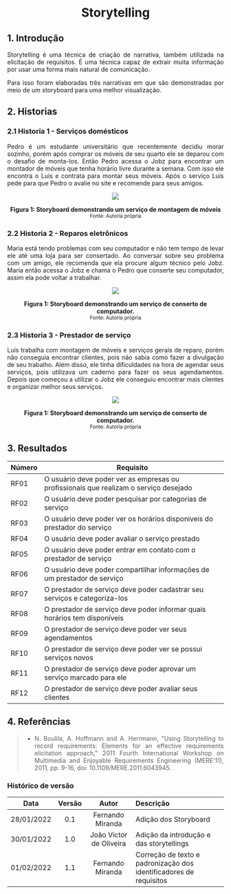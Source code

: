 # <center> Storytelling

<div align="justify">

## 1. Introdução

Storytelling é uma técnica de criação de narrativa, também utilizada na elicitação de requisitos. É uma técnica capaz de extrair muita informação por usar uma forma mais natural de comunicação.

Para isso foram elaboradas três narrativas em que são demonstradas por meio de um storyboard para uma melhor visualização.

## 2. Historias

### 2.1 Historia 1 - Serviços domésticos

Pedro é um estudante universitário que recentemente decidiu morar sozinho, porém após comprar os móveis de seu quarto ele se deparou com o desafio de monta-los. Então Pedro acessa o Jobz para encontrar um montador de móveis que tenha horário livre durante a semana. Com isso ele encontra o Luís e contrata para montar seus móveis. Após o serviço Luís pede para que Pedro o avalie no site e recomende para seus amigos.

<p align='center'>
    <img src='assets/images/storyboard1.png' width=auto height=auto>
    <figcaption align='center'>
        <b>Figura 1: Storyboard demonstrando um serviço de montagem de móveis </b>
        <br>
        <small>Fonte: Autoria própria</small>
    </figcaption>
</p>

### 2.2 Historia 2 - Reparos eletrônicos

Maria está tendo problemas com seu computador e não tem tempo de levar ele até uma loja para ser consertado. Ao conversar sobre seu problema com um amigo, ele recomenda que ela procure algum técnico pelo Jobz. Maria então acessa o Jobz e chama o Pedro que conserte seu computador, assim ela pode voltar a trabalhar.

<p align='center'>
    <img src='assets/images/storyboard2.png' width=auto height=auto>
    <figcaption align='center'>
        <b>Figura 1: Storyboard demonstrando um serviço de conserto de computador.</b>
        <br>
        <small>Fonte: Autoria própria</small>
    </figcaption>
</p>

### 2.3 Historia 3 - Prestador de serviço

Luis trabalha com montagem de móveis e serviços gerais de reparo, porém não conseguia encontrar clientes, pois não sabia como fazer a divulgação de seu trabalho. Além disso, ele tinha dificuldades na hora de agendar seus serviços, pois utilizava um caderno para fazer os seus agendamentos. Depois que começou a utilizar o Jobz ele conseguiu encontrar mais clientes e organizar melhor seus serviços.

<p align='center'>
    <img src='assets/images/storyboard3.png' width=auto height=auto>
    <figcaption align='center'>
        <b>Figura 1: Storyboard demonstrando um serviço de conserto de computador.</b>
        <br>
        <small>Fonte: Autoria própria</small>
    </figcaption>
</p>

## 3. Resultados

| Número  | Requisito                                                                             |
| ------- | ------------------------------------------------------------------------------------- |
| RF01    | O usuário deve poder ver as empresas ou profissionais que realizam o serviço desejado |
| RF02    | O usuário deve poder pesquisar por categorias de serviço                              |
| RF03    | O usuário deve poder ver os horários disponiveis do prestador do serviço              |
| RF04    | O usuário deve poder avaliar o serviço prestado                                       |
| RF05    | O usuário deve poder entrar em contato com o prestador de serviço                     |
| RF06    | O usuário deve poder compartilhar informações de um prestador de serviço              |
| RF07    | O prestador de serviço deve poder cadastrar seu serviços e categoriza-los             |
| RF08    | O prestador de serviço deve poder informar quais horários tem disponíveis             |
| RF09    | O prestador de serviço deve poder ver seus agendamentos                               |
| RF10    | O prestador de serviço deve poder ver se possui serviços novos                        |
| RF11    | O prestador de serviço deve poder aprovar um serviço marcado para ele                 |
| RF12    | O prestador de serviço deve poder avaliar seus clientes                               |

## 4. Referências

> -   N. Boulila, A. Hoffmann and A. Herrmann, "Using Storytelling to record requirements: Elements for an effective requirements elicitation approach," 2011 Fourth International Workshop on Multimedia and Enjoyable Requirements Engineering (MERE'11), 2011, pp. 9-16, doi: 10.1109/MERE.2011.6043945.

### Histórico de versão

|    Data    | Versão |         Autor           |                         Descrição                                  |
| :--------: | :----: | :---------------------: | :----------------------------------------------------------------- |
| 28/01/2022 |  0.1   | Fernando Miranda        |              Adição dos Storyboard                                 |
| 30/01/2022 |  1.0   | João Victor de Oliveira |      Adição da introdução e das storytellings                      |
| 01/02/2022 |  1.1   | Fernando Miranda        | Correção de texto e padronização dos identificadores de requisitos |
